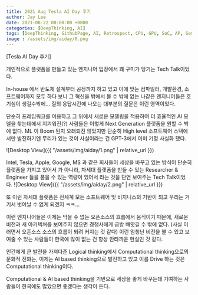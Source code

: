 ```yaml
---
title: 2021 Aug Tesla AI Day 후기 
author: Jay Lee
date: 2021-08-22 00:00:00 +0800
categories: [DeepThinking, AI]
tags: [DeepThinking, GithubPage, AI, Retrospect, CPU, GPU, SoC, AP, Semiconductor]
image : /assets/img/aiday/0.png
---
```


[Tesla AI Day 후기]

개인적으로 플랫폼을 만들고 있는 엔지니어 입장에서 꽤 구미가 당기는 Tech Talk이었다.

In-house 에서 반도체 설계부터 공정까지 하고 있고 이에 맞는 컴파일러, 개발환경, 소프트웨어까지 모두 하다 보니 그 혁신을 밖에서 볼 수 밖에 없는 나같은 엔지니어들은 호기심이 생길수밖에...
질의 응답시간에 나오는 대부분의 질문은 이런 영역이었다. 

단순히 프레임워크를 이용하고 그 위에서 새로운 모델링을 적용하여 더 효율적인 AI 모델을 찾는데에서 지겨워진(?) 사람들은 이렇게 Next Generation 플랫폼을 원할 수 밖에 없다. ML 이 Boom 된지 오래되진 않았지만 단순히 High level 소프트웨어 스택에서만 발전하기엔 무리가 있는 것이 사실이라는 건 GPT-3에서 이미 기정 사실화 됐다. 

![Desktop View]({{ "/assets/img/aiday/1.png" | relative_url }})

Intel, Tesla, Apple, Google, MS 과 같은 회사들이 세상을 바꾸고 있는 방식이 단순히 플랫폼을 가지고 있어서 가 아니라, 
차세대 플랫폼을 만들 수 있는 Researcher & Engineer 들을 품을 수 있는 역량이 있어서 라는 것을 단연 보여주는 Tech Talk이었다.
![Desktop View]({{ "/assets/img/aiday/2.png" | relative_url }})

또 이런 차세대 플랫폼은 전세계 모든 소프트웨어 및 비지니스의 기반이 되고 우리는 거기서 벗어날 수 없게 되겠지 ㅋㅋ...

이런 엔지니어들은 이제는 막을 수 없는 오픈소스의 흐름에서 움직이기 때문에, 새로운 비전과 새 아키텍쳐를 보여주지 않으면 경쟁사에게 금방 빼앗길 수 밖에 없다. (사실 이러면서 오픈소스 소스의 흐름이 되려 커지는 것 같다)
이런 엄청난 비전을 볼 수 있고 보여줄 수 있는 사람들이 한국에 많이 없는 건 항상 안타까운 현실인 것 같다.

인간에게 큰 발전을 가져다준 Logical thinking에서 Computational thinking으로의 문화적 진화는, 이제는 AI based thinking으로 발전하고 있고 이를 Drive 하는 것은 Computational thinking이다. 

Computational & AI based thinking을 기반으로 세상을 좋게 바꾸는데 기여하는 사람들이 한국에도 많았으면 좋겠다는 생각이 든다. 